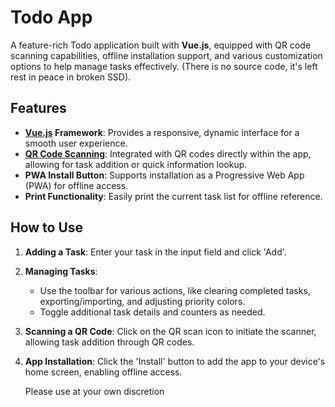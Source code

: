 # Todo App

A feature-rich Todo application built with **Vue.js**, equipped with QR code scanning capabilities, offline installation support, and various customization options to help manage tasks effectively. (There is no source code, it's left rest in peace in broken SSD).

## Features

- **[Vue.js](https://vuejs.org/) Framework**: Provides a responsive, dynamic interface for a smooth user experience.
- **[QR Code Scanning](https://github.com/mebjas/html5-qrcode)**: Integrated with QR codes directly within the app, allowing for task addition or quick information lookup.
- **PWA Install Button**: Supports installation as a Progressive Web App (PWA) for offline access.
- **Print Functionality**: Easily print the current task list for offline reference.

## How to Use

1. **Adding a Task**: Enter your task in the input field and click 'Add'.
2. **Managing Tasks**:
   - Use the toolbar for various actions, like clearing completed tasks, exporting/importing, and adjusting priority colors.
   - Toggle additional task details and counters as needed.
3. **Scanning a QR Code**: Click on the QR scan icon to initiate the scanner, allowing task addition through QR codes.
4. **App Installation**: Click the 'Install' button to add the app to your device's home screen, enabling offline access.

   Please use at your own discretion
